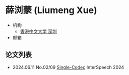# 薛浏蒙 (Liumeng Xue)

- 机构
  - [香港中文大学 深圳](../Institutions/CUHK_香港中文大学.md)
- 邮箱

## 论文列表

- 2024.06.11 No.02/09 [Single-Codec](../Models/Speech_Neural_Codec/2024.06.11_Single-Codec.md) InterSpeech 2024